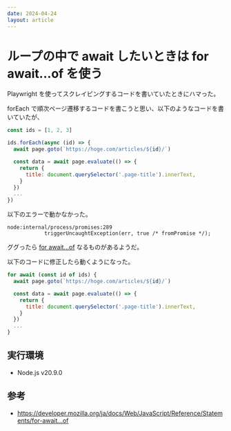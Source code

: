 ```yaml
---
date: 2024-04-24
layout: article
---
```


# ループの中で await したいときは for await...of を使う

Playwright を使ってスクレイピングするコードを書いていたときにハマった。

forEach で順次ページ遷移するコードを書こうと思い、以下のようなコードを書いていたが、

```js
const ids = [1, 2, 3]

ids.forEach(async (id) => {
  await page.goto(`https://hoge.com/articles/${id}/`)

  const data = await page.evaluate(() => {
    return {
      title: document.querySelector('.page-title').innerText,
    }
  })
  ...
})
```

以下のエラーで動かなかった。
```
node:internal/process/promises:289
            triggerUncaughtException(err, true /* fromPromise */);
```

ググったら [for await...of](https://developer.mozilla.org/ja/docs/Web/JavaScript/Reference/Statements/for-await...of) なるものがあるようだ。

以下のコードに修正したら動くようになった。

```js
for await (const id of ids) {
  await page.goto(`https://hoge.com/articles/${id}/`)

  const data = await page.evaluate(() => {
    return {
      title: document.querySelector('.page-title').innerText,
    }
  })
  ...
}
```

## 実行環境
- Node.js v20.9.0

## 参考

- https://developer.mozilla.org/ja/docs/Web/JavaScript/Reference/Statements/for-await...of